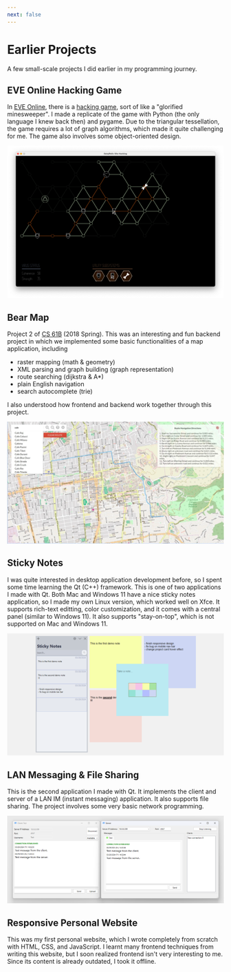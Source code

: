 ```yaml
---
next: false
---
```


# Earlier Projects

A few small-scale projects I did earlier in my programming journey.

## EVE Online Hacking Game <Badge type="tip" text="python" /><Badge type="tip" text="pygame" /><Badge type="danger" text="early" />

In [EVE Online](https://en.wikipedia.org/wiki/Eve_Online), there is a [hacking game](https://wiki.eveuniversity.org/Hacking), sort of like a "glorified minesweeper". I made a replicate of the game with Python (the only language I knew back then) and pygame. Due to the triangular tessellation, the game requires a lot of graph algorithms, which made it quite challenging for me. The game also involves some object-oriented design.

![EVE Online hacking game](./images/evehacking.png)

## Bear Map <Badge type="tip" text="java" /><Badge type="tip" text="backend" /><Badge type="tip" text="DSA" /><Badge type="info" text="school-project" /><Badge type="danger" text="early" />

Project 2 of [CS 61B](https://sp18.datastructur.es/) (2018 Spring). This was an interesting and fun backend project in which we implemented some basic functionalities of a map application, including

- raster mapping (math & geometry)
- XML parsing and graph building (graph representation)
- route searching (dijkstra & A*)
- plain English navigation
- search autocomplete (trie)

I also understood how frontend and backend work together through this project.

![Bear map](./images/bearmap.webp)

## Sticky Notes <Badge type="tip" text="cpp" /><Badge type="tip" text="qt" /><Badge type="tip" text="desktop-application" /><Badge type="danger" text="early" />

I was quite interested in desktop application development before, so I spent some time learning the Qt (C++) framework. This is one of two applications I made with Qt. Both Mac and Windows 11 have a nice sticky notes application, so I made my own Linux version, which worked well on Xfce. It supports rich-text editting, color customization, and it comes with a central panel (similar to Windows 11). It also supports "stay-on-top", which is not supported on Mac and Windows 11.

![Sticky notes](./images/stickynotes.png)

## LAN Messaging & File Sharing <Badge type="tip" text="cpp" /><Badge type="tip" text="qt" /><Badge type="tip" text="desktop-application" /><Badge type="danger" text="early" />

This is the second application I made with Qt. It implements the client and server of a LAN IM (instant messaging) application. It also supports file sharing. The project involves some very basic network programming.

![LAN messaging and file sharing](./images/lanconnect.png)

## Responsive Personal Website <Badge type="tip" text="html-css-js" /><Badge type="danger" text="early" />

This was my first personal website, which I wrote completely from scratch with HTML, CSS, and JavaScript. I learnt many frontend techniques from writing this website, but I soon realized frontend isn't very interesting to me. Since its content is already outdated, I took it offline.
